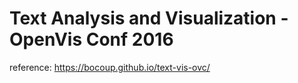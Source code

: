 # Text Analysis and Visualization - OpenVis Conf 2016

reference: https://bocoup.github.io/text-vis-ovc/
